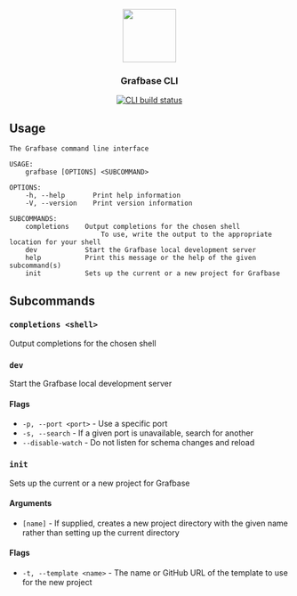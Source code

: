 <p align="center">
  <a href="https://grafbase.com">
    <img src="https://grafbase.com/images/other/grafbase-logo-circle.png" height="96">
  </a>
  <h3 align="center">Grafbase CLI</h3>
</p>

<p align="center">
  <a href="https://github.com/grafbase/grafbase/actions/workflows/cli-build.yml">
    <img alt="CLI build status" src=https://github.com/grafbase/grafbase/actions/workflows/cli-build.yml/badge.svg>
  </a>
</p>

## Usage

```
The Grafbase command line interface

USAGE:
    grafbase [OPTIONS] <SUBCOMMAND>

OPTIONS:
    -h, --help       Print help information
    -V, --version    Print version information

SUBCOMMANDS:
    completions    Output completions for the chosen shell
                       To use, write the output to the appropriate location for your shell
    dev            Start the Grafbase local development server
    help           Print this message or the help of the given subcommand(s)
    init           Sets up the current or a new project for Grafbase
```

## Subcommands

### `completions <shell>`

Output completions for the chosen shell

### `dev`

Start the Grafbase local development server

#### Flags

- `-p, --port <port>` - Use a specific port
- `-s, --search` - If a given port is unavailable, search for another
- `--disable-watch` - Do not listen for schema changes and reload

### `init`

Sets up the current or a new project for Grafbase

#### Arguments

- `[name]` - If supplied, creates a new project directory with the given name rather than setting up the current directory

#### Flags

- `-t, --template <name>` - The name or GitHub URL of the template to use for the new project
